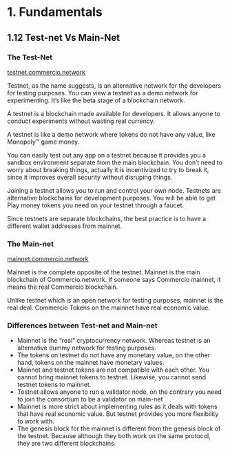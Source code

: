 # 1. Fundamentals

## 1.12 Test-net Vs Main-Net


### The Test-Net

[testnet.commercio.network](https://testnet.commercio.network)

Testnet, as the name suggests, is an alternative network for the developers for testing purposes. You can view a testnet as a demo network for experimenting. It’s like the beta stage of a blockchain network.

A testnet is a blockchain made available for developers. It allows anyone to conduct experiments without wasting real currency.

A testnet is like a demo network where tokens do not have any value, like Monopoly™ game money.

You can easily test out any app on a testnet because it provides you a sandbox environment separate from the main blockchain.  You don’t need to worry about breaking things, actually it is incentivized to try to break it, since it improves overall security without disruping things.

Joining a testnet allows you to run and control your own node.
Testnets are alternative blockchains for development purposes. You will be able to get Play money tokens you need on your testnet through a faucet. 

Since testnets are separate blockchains, the best practice is to have a different wallet addresses from mainnet. 

### The Main-net

[mainnet.commercio.network](https://mainnet.commercio.network)

Mainnet is the complete opposite of the testnet. Mainnet is the main blockchain of Commercio.network. If someone says Commercio mainnet, it means the real Commercio blockchain.

Unlike testnet which is an open network for testing purposes, mainnet is the real deal.  Commercio Tokens on the mainnet have real economic value.

### Differences between Test-net and Main-net

* Mainnet is the “real” cryptocurrency network. Whereas testnet is an alternative dummy network for testing purposes.
* The tokens on testnet do not have any monetary value, on the other hand, tokens on the mainnet have monetary values.
* Mainnet and testnet tokens are not compatible with each other. You cannot bring mainnet tokens to testnet. Likewise, you cannot send testnet tokens to mainnet.
* Testnet allows anyone to run a validator node, on the contrary you need to join the consortium to be a validator on main-net
* Mainnet is more strict about implementing rules as it deals with tokens that have real economic value. But testnet provides you more flexibility to work with.
* The genesis block for the mainnet is different from the genesis block of the testnet. Because although they both work on the same protocol, they are two different blockchains.
